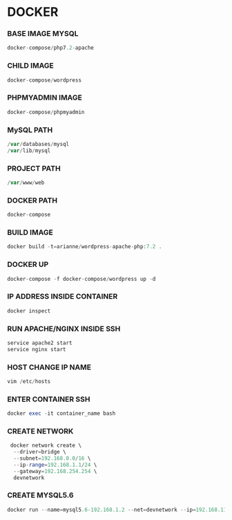 # DOCKER

### BASE IMAGE MYSQL
```php
docker-compose/php7.2-apache
```

### CHILD IMAGE
```php
docker-compose/wordpress
```

### PHPMYADMIN IMAGE
```php
docker-compose/phpmyadmin
```

### MySQL PATH
```php
/var/databases/mysql
/var/lib/mysql
```

### PROJECT PATH
```php
/var/www/web
```

### DOCKER PATH
```php
docker-compose
```

### BUILD IMAGE
```php
docker build -t=arianne/wordpress-apache-php:7.2 .
```

### DOCKER UP
```php
docker-compose -f docker-compose/wordpress up -d
```

### IP ADDRESS INSIDE CONTAINER
```php
docker inspect
```

### RUN APACHE/NGINX INSIDE SSH
```php
service apache2 start
service nginx start
```

### HOST CHANGE IP NAME
```php
vim /etc/hosts
```

### ENTER CONTAINER SSH
```php
docker exec -it container_name bash
```

### CREATE NETWORK
```php
 docker network create \
  --driver=bridge \
  --subnet=192.168.0.0/16 \
  --ip-range=192.168.1.1/24 \
  --gateway=192.168.254.254 \
  devnetwork
```
### CREATE MYSQL5.6
```php
docker run --name=mysql5.6-192.168.1.2 --net=devnetwork --ip=192.168.116.2 -v /private/var/databases/mysql/5.6:/var/lib/mysql -e MYSQL_ROOT_PASSWORD=ROOT -d -p 3306:3306 mysql:5.6
```
